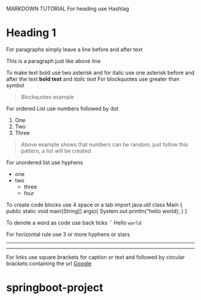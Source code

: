 MARKDOWN TUTORIAL
For heading use Hashtag
# Heading 1
For paragraphs simply leave a line before and after text

This is a paragraph just like above line

To make text bold use two asterisk and for italic use one asterisk before and after the text
**bold text** and *italic text*
For blockquotes use greater than symbol
> Blockquotes example

For ordered List use numbers followed by dot
1. One
2. Two
4. Three 

> Above example shows that numbers can be random, just follow this pattern, a list will be created

For unordered list use hyphens

- one
- two
  -  three
  -  four

To create code blocks use 4 space or a tab
    import java.util
    class Main {
        public static void main(String[] args){
            System.out.println("hello world);
        }
    }

To denote a word as code use back ticks ``
Hello `world`

For horizontal rule use 3 or more hyphens or stars

---
***

For links use square brackets for caption or text and followed by circular brackets containing the url
[Google](www.google.com)

# springboot-project
